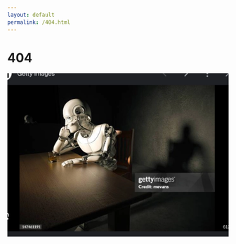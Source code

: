 ```yaml
---
layout: default
permalink: /404.html
---
```


# 404

![404 Page Not Found](assets/images/filenotfound.webp)
